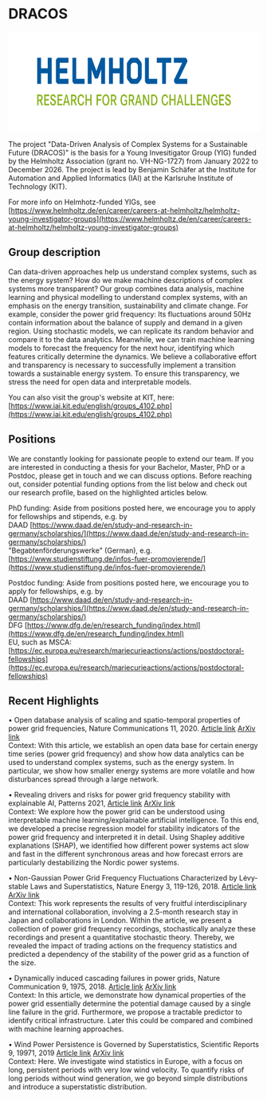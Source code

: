 # DRACOS

<img src="Helmholtz-Logo-(English).jpg" title="Screenshot of the website" height="200"/>

The project "Data-Driven Analysis of Complex Systems for a Sustainable Future (DRACOS)" is the basis for a Young Invesitigator Group (YIG) funded by the Helmholtz Association (grant no. VH-NG-1727) from January 2022 to December 2026. The project is lead by Benjamin Schäfer at the Institute for Automation and Applied Informatics (IAI) at the Karlsruhe Institute of Technology (KIT).

For more info on Helmhotz-funded YIGs, see [https://www.helmholtz.de/en/career/careers-at-helmholtz/helmholtz-young-investigator-groups](https://www.helmholtz.de/en/career/careers-at-helmholtz/helmholtz-young-investigator-groups)

## Group description

Can data-driven approaches help us understand complex systems, such as the energy system? How do we make machine descriptions of complex systems more transparent?
Our group combines data analysis, machine learning and physical modelling to understand complex systems, with an emphasis on the energy transition, sustainability and climate change. For example, consider the power grid frequency: Its fluctuations around 50Hz contain information about the balance of supply and demand in a given region. Using stochastic models, we can replicate its random behavior and compare it to the data analytics. Meanwhile, we can train machine learning models to forecast the frequency for the next hour, identifying which features critically determine the dynamics.
We believe a collaborative effort and transparency is necessary to successfully implement a transition towards a sustainable energy system. To ensure this transparency, we stress the need for open data and interpretable models. 

You can also visit the group's website at KIT, here: [https://www.iai.kit.edu/english/groups_4102.php](https://www.iai.kit.edu/english/groups_4102.php)

## Positions

We are constantly looking for passionate people to extend our team. If you are interested in conducting a thesis for your Bachelor, Master, PhD or a Postdoc, please get in touch and we can discuss options. Before reaching out, consider potential funding options from the list below and check out our research profile, based on the highlighted articles below.

PhD funding: 
Aside from positions posted here, we encourage you to apply for fellowships and stipends, e.g. by   
DAAD [https://www.daad.de/en/study-and-research-in-germany/scholarships/](https://www.daad.de/en/study-and-research-in-germany/scholarships/)  
"Begabtenförderungswerke" (German), e.g. [https://www.studienstiftung.de/infos-fuer-promovierende/](https://www.studienstiftung.de/infos-fuer-promovierende/)

Postdoc funding: 
Aside from positions posted here, we encourage you to apply for fellowships, e.g. by   
DAAD [https://www.daad.de/en/study-and-research-in-germany/scholarships/](https://www.daad.de/en/study-and-research-in-germany/scholarships/)  
DFG [https://www.dfg.de/en/research_funding/index.html](https://www.dfg.de/en/research_funding/index.html)  
EU, such as MSCA: [https://ec.europa.eu/research/mariecurieactions/actions/postdoctoral-fellowships](https://ec.europa.eu/research/mariecurieactions/actions/postdoctoral-fellowships)


## Recent Highlights

•	Open database analysis of scaling and spatio-temporal properties of power grid frequencies, Nature Communications 11, 2020. [Article link](https://www.nature.com/articles/s41467-020-19732-7) [ArXiv link](https://arxiv.org/abs/2006.02481)  
Context: With this article, we establish an open data base for certain energy time series (power grid frequency) and show how data analytics can be used to understand complex systems, such as the energy system. In particular, we show how smaller energy systems are more volatile and how disturbances spread through a large network.

•	Revealing drivers and risks for power grid frequency stability with explainable AI, Patterns 2021, [Article link](https://www.sciencedirect.com/science/article/pii/S2666389921002270) [ArXiv link](https://arxiv.org/abs/2106.04341)  
Context: We explore how the power grid can be understood using interpretable machine learning/explainable artificial intelligence. To this end, we developed a precise regression model for stability indicators of the power grid frequency and interpreted it in detail. Using Shapley additive explanations (SHAP), we identified how different power systems act slow and fast in the different synchronous areas and how forecast errors are particularly destabilizing the Nordic power systems. 

•	Non-Gaussian Power Grid Frequency Fluctuations Characterized by Lévy-stable Laws and Superstatistics, Nature Energy 3, 119-126, 2018. [Article link](https://www.nature.com/articles/s41560-017-0058-z) [ArXiv link](https://arxiv.org/abs/1807.08496)  
Context: This work represents the results of very fruitful interdisciplinary and international collaboration, involving a 2.5-month research stay in Japan and collaborations in London. Within the article, we present a collection of power grid frequency recordings, stochastically analyze these recordings and present a quantitative stochastic theory. Thereby, we revealed the impact of trading actions on the frequency statistics and predicted a dependency of the stability of the power grid as a function of the size.

•	Dynamically induced cascading failures in power grids, Nature Communication 9, 1975, 2018. [Article link](https://www.nature.com/articles/s41467-018-04287-5) [ArXiv link](https://arxiv.org/abs/1707.08018)  
Context: In this article, we demonstrate how dynamical properties of the power grid essentially determine the potential damage caused by a single line failure in the grid. Furthermore, we propose a tractable predictor to identify critical infrastructure. Later this could be compared and combined with machine learning approaches.

•	Wind Power Persistence is Governed by Superstatistics, Scientific Reports 9, 19971, 2019 [Article link](https://www.nature.com/articles/s41598-019-56286-1) [ArXiv link](https://arxiv.org/abs/1810.06391)  
Context: Here. We investigate wind statistics in Europe, with a focus on long, persistent periods with very low wind velocity. To quantify risks of long periods without wind generation, we go beyond simple distributions and introduce a superstatistic distribution.
